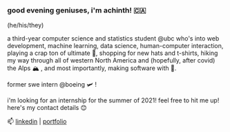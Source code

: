 ### good evening geniuses, i'm achinth! 🇨🇦

(he/his/they)

a third-year computer science and statistics student @ubc who's into web development, machine learning, data science, human-computer interaction, playing a crap ton of ultimate 🥏, shopping for new hats and t-shirts, hiking my way through all of western North America and (hopefully, after covid) the Alps 🏔 , and most importantly, making software with 💖.

former swe intern @boeing 🛩 !

i'm looking for an internship for the summer of 2021! 
feel free to hit me up! here's my contact details 😊

📫 [linkedin](https://linkedin.com/in/achinthb) | [portfolio](https://achinth.ca)
